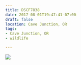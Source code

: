 ```yaml
---
title: DSCF7838
date: 2017-08-01T19:47:41-07:00
draft: false
location: Cave Junction, OR
tags:
- Cave Junction, OR
- wildlife

---
```

![](https://d17enza3bfujl8.cloudfront.net/DSCF7838.jpg)
